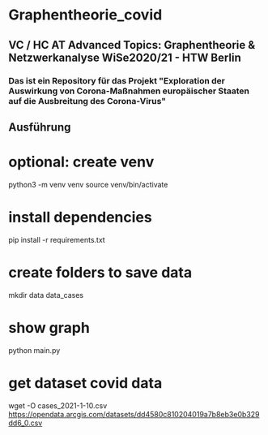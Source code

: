 # Graphentheorie_covid
## VC / HC AT Advanced Topics: Graphentheorie & Netzwerkanalyse WiSe2020/21 - HTW Berlin



### Das ist ein Repository für das Projekt "Exploration der Auswirkung von Corona-Maßnahmen europäischer Staaten auf die Ausbreitung des Corona-Virus"


## Ausführung

# optional: create venv
python3 -m venv venv
source venv/bin/activate

# install dependencies
pip install -r requirements.txt

# create folders to save data

mkdir data data_cases
 
# show graph
python main.py

# get dataset covid data
wget -O cases_2021-1-10.csv https://opendata.arcgis.com/datasets/dd4580c810204019a7b8eb3e0b329dd6_0.csv

